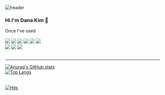 ![header](https://capsule-render.vercel.app/api?type=waving&color=auto&height=100&section=header)

  ### Hi I'm Dana Kim 👋

  Once I've used <br/><br/>
  <img src="https://img.shields.io/badge/HTML-E34F26?style=for-the-badge&logo=HTML5&logoColor=white"/>  <img src="https://img.shields.io/badge/CSS-1572B6?style=for-the-badge&logo=CSS3&logoColor=white"/>  <img src="https://img.shields.io/badge/JavaScript-F7DF1E?style=for-the-badge&logo=JavaScript&logoColor=white"/>
   <img src="https://img.shields.io/badge/Node.js-339933?style=for-the-badge&logo=Node.js&logoColor=white"/>  <img src="https://img.shields.io/badge/React-61DAFB?style=for-the-badge&logo=React&logoColor=white"/>  <img src="https://img.shields.io/badge/TypeScript-3178C6?style=for-the-badge&logo=TypeScript&logoColor=white"/>
   <br/> 
   <img src="https://img.shields.io/badge/Axios-5A29E4?style=for-the-badge&logo=Axios&logoColor=white"/>  <img src="https://img.shields.io/badge/Sass-CC6699?style=for-the-badge&logo=Sass&logoColor=white"/> <img src="https://img.shields.io/badge/Python-3776AB?style=for-the-badge&logo=Python&logoColor=white"/> <br/><br/>

  *****
  [![Anurag's GitHub stats](https://github-readme-stats.vercel.app/api?username=danakim530&show_icons=true&theme=radical&card_width=300px)](https://github.com/danakim530/github-readme-stats)<br/> 
  [![Top Langs](https://github-readme-stats.vercel.app/api/top-langs/?username=danakim530&size_weight=0.5&count_weight=0.5&langs_count=7&layout=compact&theme=radical)](https://github.com/danakim530/github-readme-stats) <br/>
  <br/> <br/> 
  [![Hits](https://hits.seeyoufarm.com/api/count/incr/badge.svg?url=https%3A%2F%2Fgithub.com%2Fdanakim530&count_bg=%2379C83D&title_bg=%23555555&icon=&icon_color=%23E7E7E7&title=hits&edge_flat=false)](https://hits.seeyoufarm.com)
  <!-- ![Footer](https://capsule-render.vercel.app/api?type=waving&color=yellow&height=100&section=footer) -->

<!--
**danakim530/danakim530** is a ✨ _special_ ✨ repository because its `README.md` (this file) appears on your GitHub profile.

Here are some ideas to get you started:

- 🔭 I’m currently working on ...
- 🌱 I’m currently learning ...
- 👯 I’m looking to collaborate on ...
- 🤔 I’m looking for help with ...
- 💬 Ask me about ...
- 📫 How to reach me: ...
- 😄 Pronouns: ...
- ⚡ Fun fact: ...
-->
